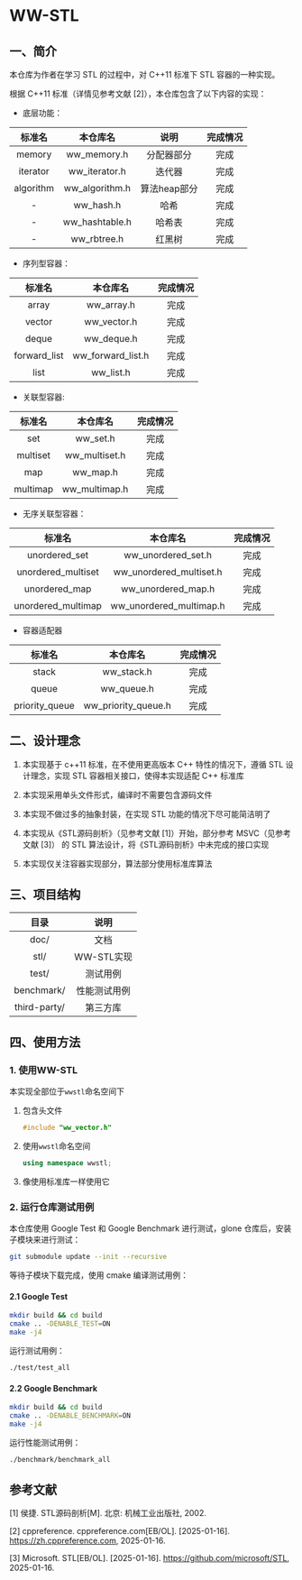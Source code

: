 # WW-STL

## 一、简介

本仓库为作者在学习 STL 的过程中，对 C++11 标准下 STL 容器的一种实现。

根据 C++11 标准（详情见参考文献 [2]），本仓库包含了以下内容的实现：

+ 底层功能：

| 标准名 | 本仓库名 | 说明 | 完成情况 |
| :---: | :---: | :---: | :---: |
| memory | ww_memory.h | 分配器部分 | 完成 |
| iterator | ww_iterator.h | 迭代器 | 完成 |
| algorithm | ww_algorithm.h | 算法heap部分 | 完成 |
| - | ww_hash.h | 哈希 | 完成 |
| - | ww_hashtable.h | 哈希表 | 完成 |
| - | ww_rbtree.h | 红黑树 | 完成 |

+ 序列型容器：

| 标准名 | 本仓库名 | 完成情况 |
| :---: | :---: | :---: |
| array | ww_array.h | 完成 |
| vector | ww_vector.h | 完成 |
| deque | ww_deque.h | 完成 |
| forward_list | ww_forward_list.h | 完成 |
| list | ww_list.h | 完成 |

+ 关联型容器:

| 标准名 | 本仓库名 | 完成情况 |
| :---: | :---: | :---: |
| set | ww_set.h | 完成 |
| multiset | ww_multiset.h | 完成 |
| map | ww_map.h | 完成 |
| multimap | ww_multimap.h | 完成 |

+ 无序关联型容器：

| 标准名 | 本仓库名 | 完成情况 |
| :---: | :---: | :---: |
| unordered_set | ww_unordered_set.h | 完成 |
| unordered_multiset | ww_unordered_multiset.h | 完成 |
| unordered_map | ww_unordered_map.h | 完成 |
| unordered_multimap | ww_unordered_multimap.h | 完成 |

+ 容器适配器

| 标准名 | 本仓库名 | 完成情况 |
| :---: | :---: | :---: |
| stack | ww_stack.h | 完成 |
| queue | ww_queue.h | 完成 |
| priority_queue | ww_priority_queue.h | 完成 |

## 二、设计理念

1. 本实现基于 c++11 标准，在不使用更高版本 C++ 特性的情况下，遵循 STL 设计理念，实现 STL 容器相关接口，使得本实现适配 C++ 标准库

2. 本实现采用单头文件形式，编译时不需要包含源码文件

3. 本实现不做过多的抽象封装，在实现 STL 功能的情况下尽可能简洁明了

4. 本实现从《STL源码剖析》（见参考文献 [1]）开始，部分参考 MSVC（见参考文献 [3]） 的 STL 算法设计，将《STL源码剖析》中未完成的接口实现

5. 本实现仅关注容器实现部分，算法部分使用标准库算法

## 三、项目结构

| 目录 | 说明 |
| :---: | :---: |
| doc/ | 文档 |
| stl/ | WW-STL实现 |
| test/ | 测试用例 |
| benchmark/ | 性能测试用例 |
| third-party/ | 第三方库 |

## 四、使用方法

### 1. 使用WW-STL

本实现全部位于`wwstl`命名空间下

1. 包含头文件

    ```c++
    #include "ww_vector.h"
    ```

2. 使用`wwstl`命名空间

    ```c++
    using namespace wwstl;
    ```

3. 像使用标准库一样使用它

### 2. 运行仓库测试用例

本仓库使用 Google Test 和 Google Benchmark 进行测试，glone 仓库后，安装子模块来进行测试：

```bash
git submodule update --init --recursive
```

等待子模块下载完成，使用 cmake 编译测试用例：

#### 2.1 Google Test

```bash
mkdir build && cd build
cmake .. -DENABLE_TEST=ON
make -j4
```

运行测试用例：

```bash
./test/test_all
```

#### 2.2 Google Benchmark

```bash
mkdir build && cd build
cmake .. -DENABLE_BENCHMARK=ON
make -j4
```

运行性能测试用例：

```bash
./benchmark/benchmark_all
```

## 参考文献

[1] 侯捷. STL源码剖析[M]. 北京: 机械工业出版社, 2002.

[2] cppreference. cppreference.com[EB/OL]. [2025-01-16]. <https://zh.cppreference.com>, 2025-01-16.

[3] Microsoft. STL[EB/OL]. [2025-01-16]. <https://github.com/microsoft/STL>, 2025-01-16.
